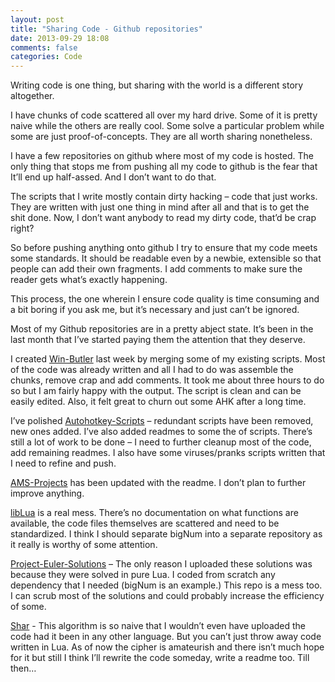 ```yaml
---
layout: post
title: "Sharing Code - Github repositories"
date: 2013-09-29 18:08
comments: false
categories: Code
---
```


Writing code is one thing, but sharing with the world is a different story altogether.

I have chunks of code scattered all over my hard drive. Some of it is pretty naive while the others are really cool. Some solve a particular problem while some are just proof-of-concepts. They are all worth sharing nonetheless.

<!-- more -->

I have a few repositories on github where most of my code is hosted. The only thing that stops me from pushing all my code to github is the fear that It’ll end up half-assed. And I don’t want to do that.

The scripts that I write mostly contain dirty hacking – code that just works. They are written with just one thing in mind after all and that is to get the shit done. Now, I don’t want anybody to read my dirty code, that’d be crap right?

So before pushing anything onto github I try to ensure that my code meets some standards. It should be readable even by a newbie, extensible so that people can add their own fragments. I add comments to make sure the reader gets what’s exactly happening.

This process, the one wherein I ensure code quality is time consuming and a bit boring if you ask me, but it’s necessary and just can’t be ignored.

Most of my Github repositories are in a pretty abject state. It’s been in the last month that I’ve started paying them the attention that they deserve.

I created [Win-Butler](https://github.com/dufferzafar/win-butler) last week by merging some of my existing scripts. Most of the code was already written and all I had to do was assemble the chunks, remove crap and add comments. It took me about three hours to do so but I am fairly happy with the output. The script is clean and can be easily edited. Also, it felt great to churn out some AHK after a long time.

I’ve polished [Autohotkey-Scripts](https://github.com/dufferzafar/Autohotkey-Scripts/) – redundant scripts have been removed, new ones added. I’ve also added readmes to some the of scripts. There’s still a lot of work to be done – I need to further cleanup most of the code, add remaining readmes. I also have some viruses/pranks scripts written that I need to refine and push.

[AMS-Projects](https://github.com/dufferzafar/Autohotkey-Scripts) has been updated with the readme. I don’t plan to further improve anything.

[libLua](https://github.com/dufferzafar/libLua) is a real mess. There’s no documentation on what functions are available, the code files themselves are scattered and need to be standardized. I think I should separate bigNum into a separate repository as it really is worthy of some attention.

[Project-Euler-Solutions](https://github.com/dufferzafar/pranks-and-all) – The only reason I uploaded these solutions was because they were solved in pure Lua. I coded from scratch any dependency that I needed (bigNum is an example.) This repo is a mess too. I can scrub most of the solutions and could probably increase the efficiency of some.

[Shar](https://github.com/dufferzafar/ShaR) - This algorithm is so naive that I wouldn’t even have uploaded the code had it been in any other language. But you can’t just throw away code written in Lua. As of now the cipher is amateurish and there isn’t much hope for it but still I think I’ll rewrite the code someday, write a readme too. Till then…
